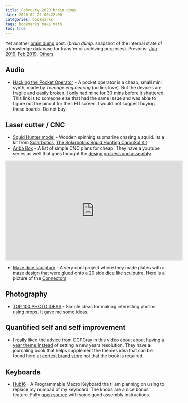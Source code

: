 ```yaml
---
title: February 2020 brain dump 
date: 2020-02-21 00:22:00
categories: bookmarks
tags: bookmarks make math
toc: true
---
```


Yet another [brain dump](https://en.wikipedia.org/wiki/Brain_dump) post. (*brain dump:* snapshot of the internal state of a knowledge database for transfer or archiving purposes). Previous: [Jun 2019](/jun-2019-brain-dump/),  [Feb 2019](/feb-2019-brain-dump), [Others](/tags/#bookmarks).

## Audio

- [Hacking the Pocket Operator](http://hackingthepo.weebly.com/) - A pocket operator is a cheap, small mini synth, made by *Teenage.engineering* (no link love). But the devices are fragile and easily broken. I only had mine for 30 mins before it [shattered](https://www.reddit.com/r/pocketoperators/comments/f5jd9j/screen_broken_with_30_mins_of_purchase/).  This link is to someone else that had the same issue and was able to figure out the pinout for the LED screen. I would not suggest buying these boards. Do not buy.

## Laser cutter / CNC

- [Squid Hunter model](https://twitter.com/Workshopshed/status/1218511220787097600) - Wooden spinning submarine chasing a squid. Its a kit from [Solarbotics](https://solarbotics.com/), [The Solarbotics Squid Hunting CarouSol Kit](https://solarbotics.com/product/60425) 
- [Ariba Box](https://aribabox.com/) - A list of simple CNC plans for cheap. They have a youtube series as well that goes thought the [design process and assembly](https://www.youtube.com/channel/UCirX-5FVCqp9dV1mJpU8UzA).  

<iframe width="560" height="315" src="https://www.youtube.com/embed/-qbYxFqCE2Q" frameborder="0" allow="accelerometer; autoplay; encrypted-media; gyroscope; picture-in-picture" allowfullscreen></iframe>

- [Maze dice sculpture](https://www.reddit.com/r/lasercutting/comments/eo6pkp/snub_cube_maze_on_basswood_ply/) - A very cool project where they made plates with a maze design that were glued onto a 20 side dice like sculputre. Here is a picture of the [Connectors](https://i.imgur.com/ccPR7o6.jpg)

## Photography

- [TOP 100 PHOTO IDEAS](https://www.youtube.com/watch?v=iByu4oRByh0) - Simple ideas for making interesting photos using props. It gave me some ideas.

## Quantified self and self improvement

- I really liked the advice from CCPGray in this video about about having a [year theme instead](https://www.youtube.com/watch?v=NVGuFdX5guE) of setting a new years resolution. They have a journaling book that helps supplement the themes idea that can be found here at [cortext brand store](https://cottonbureau.com/products/the-theme-system-journal#/1695095/grey-paper-5x8) not that the book is required.

## Keyboards

- [Hub16](https://www.tindie.com/products/joshajohnson/hub16-programmable-macro-keyboard/) - A Programmable Macro Keyboard tha tI am planning on using to replace my numpad of my keyboard. The knobs are a nice bonus feature. Fully [open source](https://github.com/joshajohnson/hub16) with some good assembly instructions.
